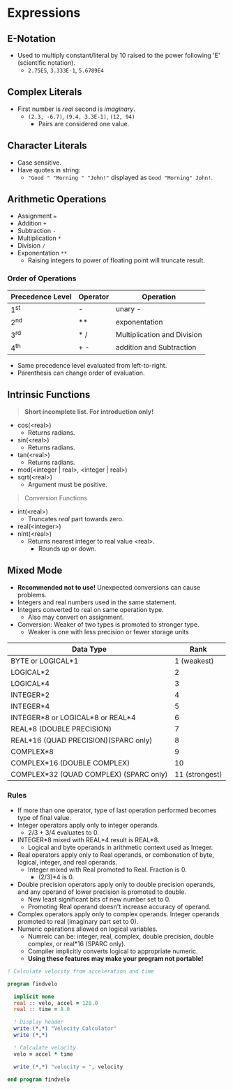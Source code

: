 <!--
  Author: NE- https://github.com/NE-
  Date: 2022 August 30
  Purpose: General Fortran (95/2003/2008) Notes.
-->

# Expressions
## E-Notation
- Used to multiply constant/literal by 10 raised to the power following 'E' (scientific notation).
  - `2.75E5`, `3.333E-1`, `5.6789E4`
## Complex Literals
- First number is *real* second is *imaginary*.
  - `(2.3, -6.7)`, `(9.4, 3.3E-1)`, `(12, 94)`
    - Pairs are considered one value.
## Character Literals
- Case sensitive.
- Have quotes in string:
  - `"Good " "Morning " "John!"` displayed as `Good "Morning" John!`.

## Arithmetic Operations
- Assignment `=`
- Addition `+`
- Subtraction `-`
- Multiplication `*`
- Division `/`
- Exponentation `**`
  - Raising integers to power of floating point will truncate result.
### Order of Operations
 | Precedence Level | Operator | Operation |
 | ---------------- | -------- | --------- |
 | 1<sup>st</sup> | - | unary - |
 | 2<sup>nd</sup> | ** | exponentation |
 | 3<sup>rd</sup> | * / | Multiplication and Division |
 | 4<sup>th</sup> | + - | addition and Subtraction |
- Same precedence level evaluated from left-to-right.
- Parenthesis can change order of evaluation.

## Intrinsic Functions
> **Short incomplete list. For introduction only!**
- cos(\<real>)
  - Returns radians.
- sin(\<real>)
  - Returns radians.
- tan(\<real>)
  - Returns radians.
- mod(\<integer | real>, \<integer | real>)
- sqrt(\<real>)
  - Argument must be positive.
> Conversion Functions
- int(\<real>)
  - Truncates *real* part towards zero.
- real(\<integer>)
- nint(\<real>)
  - Returns nearest integer to real value \<real>.
    - Rounds up or down.

## Mixed Mode
- **Recommended not to use!** Unexpected conversions can cause problems.
- Integers and real numbers used in the same statement.
- Integers converted to real on same operation type.
  - Also may convert on assignment.
- Conversion: Weaker of two types is promoted to stronger type.
  - Weaker is one with less precision or fewer storage units

 | Data Type | Rank |
 | --------- | ---- |
 | BYTE or LOGICAL\*1 | 1 (weakest) |
 | LOGICAL\*2 | 2 |
 | LOGICAL\*4 | 3 |
 | INTEGER\*2 | 4 |
 | INTEGER\*4 | 5 |
 | INTEGER\*8 or LOGICAL\*8 or REAL\*4 | 6 |
 | REAL\*8 (DOUBLE PRECISION) | 7 |
 | REAL\*16 (QUAD PRECISION)(SPARC only) | 8 |
 | COMPLEX\*8 | 9 |
 | COMPLEX\*16 (DOUBLE COMPLEX) | 10 |
 | COMPLEX\*32 (QUAD COMPLEX) (SPARC only) | 11 (strongest) |

### Rules
- If more than one operator, type of last operation performed becomes type of final value.
- Integer operators apply only to integer operands.
  - 2/3 + 3/4 evaluates to 0.
- INTEGER\*8 mixed with REAL\*4 result is REAL*8.
  - Logical and byte operands in arithmetic context used as Integer.
- Real operators apply only to Real operands, or combonation of byte, logical, integer, and real operands.
  - Integer mixed with Real promoted to Real. Fraction is 0.
    - (2/3)*4 is 0.
- Double precision operators apply only to double precision operands, and any operand of lower precision is promoted to double.
  - New least significant bits of new number set to 0.
  - Promoting Real operand doesn't increase accuracy of operand.
- Complex operators apply only to complex operands. Integer operands promoted to real (imaginary part set to 0).
- Numeric operations allowed on logical variables.
  - Numreic can be: integer, real, complex, double precision, double complex, or real\*16 (SPARC only).
  - Compiler implicitly converts logical to appropriate numeric.
  - **Using these features may make your program not portable!**

```fortran
! Calculate velocity from acceleration and time

program findvelo

  implicit none
  real :: velo, accel = 128.0
  real :: time = 8.0

  ! Display header
  write (*,*) "Velocity Calculator"
  write (*,*)

  ! Calculate velocity
  velo = accel * time

  write (*,*) "velocity = ", velocity

end program findvelo

